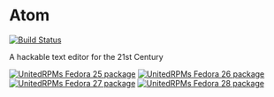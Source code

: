 # Atom

[![Build Status](https://travis-ci.org/UnitedRPMs/atom.svg?branch=master)](https://travis-ci.org/UnitedRPMs/atom)

A hackable text editor for the 21st Century


[![UnitedRPMs Fedora 25 package](https://repology.org/badge/version-for-repo/unitedrpms_25/openshot.svg)](https://repology.org/metapackage/openshot)
[![UnitedRPMs Fedora 26 package](https://repology.org/badge/version-for-repo/unitedrpms_26/openshot.svg)](https://repology.org/metapackage/openshot)
[![UnitedRPMs Fedora 27 package](https://repology.org/badge/version-for-repo/unitedrpms_27/openshot.svg)](https://repology.org/metapackage/openshot)
[![UnitedRPMs Fedora 28 package](https://repology.org/badge/version-for-repo/unitedrpms_28/openshot.svg)](https://repology.org/metapackage/openshot)



